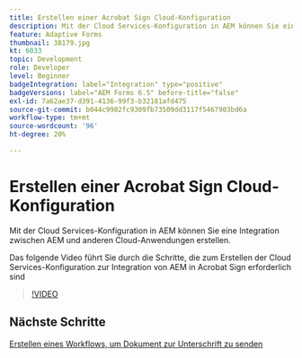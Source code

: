 ```yaml
---
title: Erstellen einer Acrobat Sign Cloud-Konfiguration
description: Mit der Cloud Services-Konfiguration in AEM können Sie eine Integration zwischen AEM und anderen Cloud-Anwendungen erstellen. Das folgende Video führt Sie durch die Schritte, die zum Erstellen der Cloud Services-Konfiguration zur Integration von AEM in Acrobat Sign erforderlich sind.
feature: Adaptive Forms
thumbnail: 38179.jpg
kt: 6033
topic: Development
role: Developer
level: Beginner
badgeIntegration: label="Integration" type="positive"
badgeVersions: label="AEM Forms 6.5" before-title="false"
exl-id: 7a62ae37-d391-4136-99f3-b32181afd475
source-git-commit: b044c9982fc9309fb73509dd3117f5467903bd6a
workflow-type: tm+mt
source-wordcount: '96'
ht-degree: 20%

---
```


# Erstellen einer Acrobat Sign Cloud-Konfiguration

Mit der Cloud Services-Konfiguration in AEM können Sie eine Integration zwischen AEM und anderen Cloud-Anwendungen erstellen.

Das folgende Video führt Sie durch die Schritte, die zum Erstellen der Cloud Services-Konfiguration zur Integration von AEM in Acrobat Sign erforderlich sind

>[!VIDEO](https://video.tv.adobe.com/v/38179?quality=12&learn=on)

## Nächste Schritte

[Erstellen eines Workflows, um Dokument zur Unterschrift zu senden](./create-workflow-to-send-document-for-signing.md)
